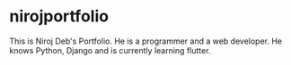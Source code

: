 # nirojportfolio
This is Niroj Deb's Portfolio. He is a programmer and a web developer. He knows Python, Django  and is currently learning flutter.
